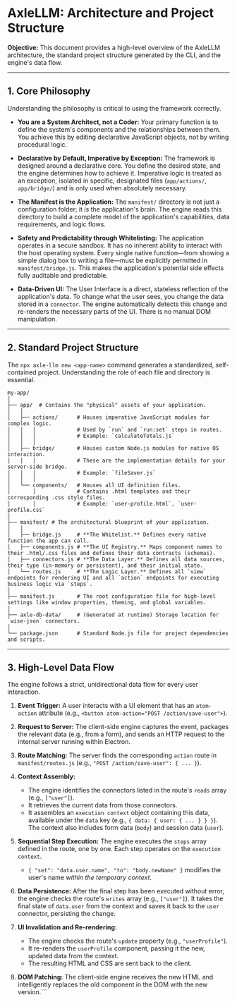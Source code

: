 # AxleLLM: Architecture and Project Structure

**Objective:** This document provides a high-level overview of the AxleLLM architecture, the standard project structure generated by the CLI, and the engine's data flow.

---

## 1. Core Philosophy

Understanding the philosophy is critical to using the framework correctly.

-   **You are a System Architect, not a Coder:** Your primary function is to define the system's components and the relationships between them. You achieve this by editing declarative JavaScript objects, not by writing procedural logic.

-   **Declarative by Default, Imperative by Exception:** The framework is designed around a declarative core. You define the desired state, and the engine determines how to achieve it. Imperative logic is treated as an exception, isolated in specific, designated files (`app/actions/`, `app/bridge/`) and is only used when absolutely necessary.

-   **The Manifest is the Application:** The `manifest/` directory is not just a configuration folder; it *is* the application's brain. The engine reads this directory to build a complete model of the application's capabilities, data requirements, and logic flows.

-   **Safety and Predictability through Whitelisting:** The application operates in a secure sandbox. It has no inherent ability to interact with the host operating system. Every single native function—from showing a simple dialog box to writing a file—must be explicitly permitted in `manifest/bridge.js`. This makes the application's potential side effects fully auditable and predictable.

-   **Data-Driven UI:** The User Interface is a direct, stateless reflection of the application's data. To change what the user sees, you change the data stored in a `connector`. The engine automatically detects this change and re-renders the necessary parts of the UI. There is no manual DOM manipulation.

---

## 2. Standard Project Structure

The `npx axle-llm new <app-name>` command generates a standardized, self-contained project. Understanding the role of each file and directory is essential.

```
my-app/
│
├── app/  # Contains the "physical" assets of your application.
│   │
│   ├── actions/      # Houses imperative JavaScript modules for complex logic.
│   │   │             # Used by `run` and `run:set` steps in routes.
│   │   │             # Example: `calculateTotals.js`
│   │   │
│   ├── bridge/       # Houses custom Node.js modules for native OS interaction.
│   │   │             # These are the implementation details for your server-side bridge.
│   │   │             # Example: `fileSaver.js`
│   │   │
│   └── components/   # Houses all UI definition files.
│       │             # Contains .html templates and their corresponding .css style files.
│       │             # Example: `user-profile.html`, `user-profile.css`
│
├── manifest/ # The architectural blueprint of your application.
│   │
│   ├── bridge.js     # **The Whitelist.** Defines every native function the app can call.
│   ├── components.js # **The UI Registry.** Maps component names to their .html/.css files and defines their data contracts (schemas).
│   ├── connectors.js # **The Data Layer.** Defines all data sources, their type (in-memory or persistent), and their initial state.
│   └── routes.js     # **The Logic Layer.** Defines all `view` endpoints for rendering UI and all `action` endpoints for executing business logic via `steps`.
│
├── manifest.js       # The root configuration file for high-level settings like window properties, theming, and global variables.
│
├── axle-db-data/     # (Generated at runtime) Storage location for `wise-json` connectors.
│
└── package.json      # Standard Node.js file for project dependencies and scripts.
```

---

## 3. High-Level Data Flow

The engine follows a strict, unidirectional data flow for every user interaction.

1.  **Event Trigger:** A user interacts with a UI element that has an `atom-action` attribute (e.g., `<button atom-action="POST /action/save-user">`).

2.  **Request to Server:** The client-side engine captures the event, packages the relevant data (e.g., from a form), and sends an HTTP request to the internal server running within Electron.

3.  **Route Matching:** The server finds the corresponding `action` route in `manifest/routes.js` (e.g., `"POST /action/save-user": { ... }`).

4.  **Context Assembly:**
    *   The engine identifies the connectors listed in the route's `reads` array (e.g., `["user"]`).
    *   It retrieves the current data from those connectors.
    *   It assembles an `execution context` object containing this data, available under the `data` key (e.g., `{ data: { user: { ... } } }`). The context also includes form data (`body`) and session data (`user`).

5.  **Sequential Step Execution:** The engine executes the `steps` array defined in the route, one by one. Each step operates on the `execution context`.
    *   `{ "set": "data.user.name", "to": "body.newName" }` modifies the user's name *within the temporary context*.

6.  **Data Persistence:** After the final step has been executed without error, the engine checks the route's `writes` array (e.g., `["user"]`). It takes the final state of `data.user` from the context and saves it back to the `user` connector, persisting the change.

7.  **UI Invalidation and Re-rendering:**
    *   The engine checks the route's `update` property (e.g., `"userProfile"`).
    *   It re-renders the `userProfile` component, passing it the new, updated data from the context.
    *   The resulting HTML and CSS are sent back to the client.

8.  **DOM Patching:** The client-side engine receives the new HTML and intelligently replaces the old component in the DOM with the new version.```